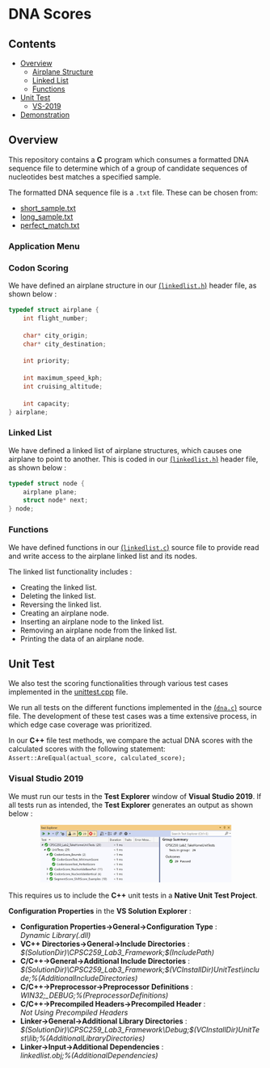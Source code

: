 # DNA Scores

## Contents

* [Overview](#Overview)
    * [Airplane Structure](#Airplane-Structure)
    * [Linked List](#Linked-List)
    * [Functions](#Functions)
* [Unit Test](#Unit-Test)
	* [VS-2019](#Visual-Studio-2019)
* [Demonstration](#Demonstration)

## Overview

This repository contains a **C** program which consumes a formatted DNA sequence file to determine which of a group of candidate sequences of nucleotides best matches a specified sample.

The formatted DNA sequence file is a `.txt` file. These can be chosen from:

* [short_sample.txt](CPSC259_Lab2_Takehome/short_sample.txt)
* [long_sample.txt](CPSC259_Lab2_Takehome/long_sample.txt)
* [perfect_match.txt](CPSC259_Lab2_Takehome/perfect_match.txt)

### Application Menu

###

### Codon Scoring

We have defined an airplane structure in our [(`linkedlist.h`)](CPSC259_Lab3_Framework/linkedlist.h) header file, as shown below :

```c
typedef struct airplane {
	int flight_number;

	char* city_origin;
	char* city_destination;

	int priority;

	int maximum_speed_kph;
	int cruising_altitude;

	int capacity;
} airplane;
```

### Linked List

We have defined a linked list of airplane structures, which causes one airplane to point to another. This is coded in our [(`linkedlist.h`)](CPSC259_Lab3_Framework/linkedlist.h) header file, as shown below :

```c
typedef struct node {
	airplane plane;
	struct node* next;
} node;
```

### Functions

We have defined functions in our [(`linkedlist.c`)](CPSC259_Lab3_Framework/linkedlist.c) source file to provide read and write access to the airplane linked list and its nodes.

The linked list functionality includes :</br>
<ul>
	<li>Creating the linked list.</li>
	<li>Deleting the linked list.</li>
	<li>Reversing the linked list.</li>
	<li>Creating an airplane node.</li>
	<li>Inserting an airplane node to the linked list.</li>
	<li>Removing an airplane node from the linked list.</li>
	<li>Printing the data of an airplane node.</li>
</ul>

## Unit Test

We also test the scoring functionalities through various test cases implemented in the [unittest.cpp](CPSC259_Lab2_UnitTests/unittest.cpp) file.

We run all tests on the different functions implemented in the [(`dna.c`)](CPSC259_Lab2_Framework/dna.c) source file. The development of these test cases was a time extensive process, in which edge case coverage was prioritized.

In our **C++** file test methods, we compare the actual DNA scores with the calculated scores with the following statement: </br>
`Assert::AreEqual(actual_score, calculated_score);`

### Visual Studio 2019

We must run our tests in the <b>Test Explorer</b> window of <b>Visual Studio 2019</b>. If all tests run as intended, the <b>Test Explorer</b> generates an output as shown below :

<p align="center">
    <img src="Figures/Unit_Tests.JPG" width="75%" height="75%" title="C++ Unit Tests for Airplane Linked List." >
</p>

This requires us to include the **C++** unit tests in a <b>Native Unit Test Project</b>.

<b>Configuration Properties</b> in the <b>VS Solution Explorer</b> :

<ul>
    <li><b>Configuration Properties->General->Configuration Type</b> :</br> <i>Dynamic Library(.dll)</i></li>
    <li><b>VC++ Directories->General->Include Directories</b> :</br> <i>$(SolutionDir)\CPSC259_Lab3_Framework;$(IncludePath)</i></li>
    <li><b>C/C++->General->Additional Include Directories</b> :</br> <i>$(SolutionDir)\CPSC259_Lab3_Framework;$(VCInstallDir)UnitTest\include;%(AdditionalIncludeDirectories)</i></li>
    <li><b>C/C++->Preprocessor->Preprocessor Definitions</b> :</br> <i>WIN32;_DEBUG;%(PreprocessorDefinitions)</i></li>
    <li><b>C/C++->Precompiled Headers->Precompiled Header</b> :</br> <i>Not Using Precompiled Headers</i></li>
    <li><b>Linker->General->Additional Library Directories</b> :</br> <i>$(SolutionDir)\CPSC259_Lab3_Framework\Debug;$(VCInstallDir)UnitTest\lib;%(AdditionalLibraryDirectories)</i></li>
    <li><b>Linker->Input->Additional Dependencies</b> :</br> <i>linkedlist.obj;%(AdditionalDependencies)</i></li>
</ul>